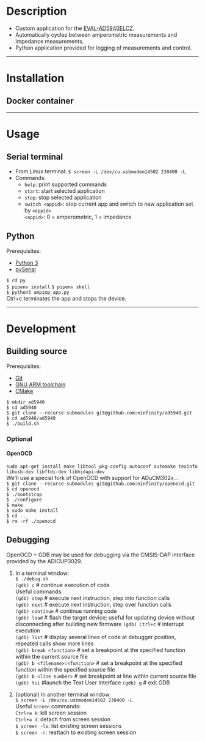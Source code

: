 

# Description  
- Custom application for the [EVAL-AD5940ELCZ](https://wiki.analog.com/resources/eval/user-guides/eval-ad5940/hardware/eval-ad5940elcz).  
- Automatically cycles between amperometric measurements and impedance measurements.  
- Python application provided for logging of measurements and control.  
----
# Installation  
## Docker container  

----
# Usage  
## Serial terminal  
- From Linux terminal: `$ screen -L /dev/cu.usbmodem14502 230400 -L`  
- Commands:  
    - `help`: print supported commands  
    - `start`: start selected application  
    - `stop`: stop selected application  
    - `switch <appid>`: stop current app and switch to new application set by `<appid>`  
        `<appid>`: 0 = amperometric, 1 = impedance  

## Python  
Prerequisites: 
- [Python 3](https://www.python.org)  
- [pySerial](https://pyserial.readthedocs.io/en/latest/pyserial.html)  

`$ cd py`  
`$ pipenv install`
`$ pipenv shell`  
`$ python3 ampimp_app.py`  
Ctrl+c terminates the app and stops the device.  

----
# Development  
## Building source  
Prerequisites:  
- [Git](https://git-scm.com)  
- [GNU ARM toolchain](https://developer.arm.com/tools-and-software/open-source-software/developer-tools/gnu-toolchain/gnu-rm)  
- [CMake](https://cmake.org)  

`$ mkdir ad5940`  
`$ cd ad5940`  
`$ git clone --recurse-submodules git@github.com:ninfinity/ad5940.git`  
`$ cd ad5940/ad5940`  
`$ ./build.sh`  

### Optional  
#### OpenOCD  
`sudo apt-get install make libtool pkg-config autoconf automake texinfo libusb-dev libftdi-dev libhidapi-dev`  
We'll use a special fork of OpenOCD with support for ADuCM302x...  
`$ git clone --recurse-submodules git@github.com:ninfinity/openocd.git`  
`$ cd openocd`  
`$ ./bootstrap`  
`$ ./configure`  
`$ make`  
`$ sudo make install`  
`$ cd ..`  
`$ rm -rf ./openocd`  

## Debugging  
OpenOCD + GDB may be used for debugging via the CMSIS-DAP interface provided by the ADICUP3029.  

1. In a terminal window:  
`$ ./debug.sh`  
`(gdb) c`    # continue execution of code  
Useful commands:  
`(gdb) step`  # execute next instruction, step into function calls  
`(gdb) next`  # execute next instruction, step over function calls  
`(gdb) continue`  # continue running code  
`(gdb) load`  # flash the target device; useful for updating device without disconnecting after building new firmware
`(gdb) Ctrl+c`  # interrupt execution  
`(gdb) list`  # display several lines of code at debugger position, repeated calls show more lines  
`(gdb) break <function>`  # set a breakpoint at the specified function within the current source file  
`(gdb) b <filename>:<function>`  # set a breakpoint at the specified function within the specified source file  
`(gdb) b <line number>`  # set breakpoint at line within current source file  
`(gdb) tui`  #launch the Text User Interface
`(gdb) q`  # exit GDB  

1. (optional) In another terminal window:  
`$ screen -L /dev/cu.usbmodem14502 230400 -L`  
Useful `screen` commands:  
`Ctrl+a k`: kill screen session  
`Ctrl+a d`: detach from screen session  
`$ screen -ls`: list existing screen sessions  
`$ screen -r`: reattach to existing screen session  

